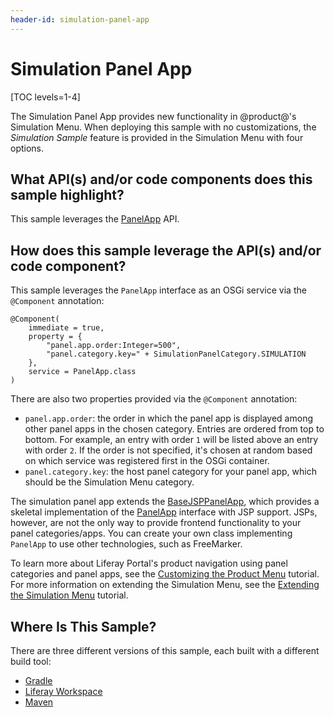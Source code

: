 ```yaml
---
header-id: simulation-panel-app
---
```


# Simulation Panel App

[TOC levels=1-4]

The Simulation Panel App provides new functionality in @product@'s Simulation
Menu. When deploying this sample with no customizations, the *Simulation Sample*
feature is provided in the Simulation Menu with four options.

<!-- Fix image below when Simulation Panel App works properly (BLADE-267). -Cody

[Figure 1: A simulation panel app adds new functionality to the Simulation Menu.](../../../images/simulation-panel-app.png)
-->

## What API(s) and/or code components does this sample highlight?

This sample leverages the
[PanelApp](@app-ref@/web-experience/latest/javadocs/com/liferay/application/list/PanelApp.html)
API.

## How does this sample leverage the API(s) and/or code component?

This sample leverages the `PanelApp` interface as an OSGi service via the
`@Component` annotation:

    @Component(
        immediate = true,
        property = {
            "panel.app.order:Integer=500",
            "panel.category.key=" + SimulationPanelCategory.SIMULATION
        },
        service = PanelApp.class
    )

There are also two properties provided via the `@Component` annotation:

- `panel.app.order`: the order in which the panel app is displayed among other
   panel apps in the chosen category. Entries are ordered from top to bottom.
   For example, an entry with order `1` will be listed above an entry with order
   `2`. If the order is not specified, it's chosen at random based on which
   service was registered first in the OSGi container.
- `panel.category.key`: the host panel category for your panel app, which
   should be the Simulation Menu category.

The simulation panel app extends the
[BaseJSPPanelApp](https://docs.liferay.com/ce/apps/web-experience/latest/javadocs/com/liferay/application/list/BaseJSPPanelApp.html),
which provides a skeletal implementation of the
[PanelApp](https://docs.liferay.com/ce/apps/web-experience/latest/javadocs/com/liferay/application/list/PanelApp.html)
interface with JSP support. JSPs, however, are not the only way to provide
frontend functionality to your panel categories/apps. You can create your own
class implementing `PanelApp` to use other technologies, such as FreeMarker.

To learn more about Liferay Portal's product navigation using panel categories
and panel apps, see the
[Customizing the Product Menu](/docs/7-1/tutorials/-/knowledge_base/t/customizing-the-product-menu)
tutorial. For more information on extending the Simulation Menu, see the
[Extending the Simulation Menu](/docs/7-1/tutorials/-/knowledge_base/t/extending-the-simulation-menu)
tutorial.

## Where Is This Sample?

There are three different versions of this sample, each built with a different
build tool:

- [Gradle](https://github.com/liferay/liferay-blade-samples/tree/7.1/gradle/apps/simulation-panel-app)
- [Liferay Workspace](https://github.com/liferay/liferay-blade-samples/tree/7.1/liferay-workspace/apps/simulation-panel-app)
- [Maven](https://github.com/liferay/liferay-blade-samples/tree/7.1/maven/apps/simulation-panel-app)
